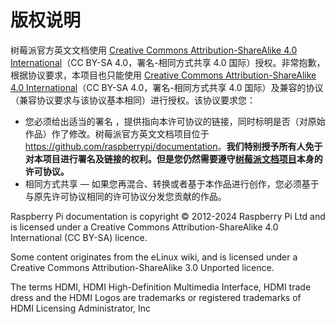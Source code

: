 # 版权说明


树莓派官方英文文档使用 [Creative Commons Attribution-ShareAlike 4.0 International](http://creativecommons.org/licenses/by-sa/4.0/)（CC BY-SA 4.0，署名-相同方式共享 4.0 国际）授权。非常抱歉，根据协议要求，本项目也只能使用 [Creative Commons Attribution-ShareAlike 4.0 International](http://creativecommons.org/licenses/by-sa/4.0/)（CC BY-SA 4.0，署名-相同方式共享 4.0 国际）及兼容的协议（兼容协议要求与该协议基本相同）进行授权。该协议要求您：

- 您必须给出适当的署名 ，提供指向本许可协议的链接，同时标明是否（对原始作品）作了修改。树莓派官方英文文档项目位于 <https://github.com/raspberrypi/documentation>。**我们特别授予所有人免于对本项目进行署名及链接的权利。但是您仍然需要遵守[树莓派文档项目](https://github.com/raspberrypi/documentation)本身的许可协议。**
- 相同方式共享 — 如果您再混合、转换或者基于本作品进行创作，您必须基于与原先许可协议相同的许可协议分发您贡献的作品。


Raspberry Pi documentation is copyright © 2012-2024 Raspberry Pi Ltd and is licensed under a Creative Commons Attribution-ShareAlike 4.0 International (CC BY-SA) licence.

Some content originates from the eLinux wiki, and is licensed under a Creative Commons Attribution-ShareAlike 3.0 Unported licence.

The terms HDMI, HDMI High-Definition Multimedia Interface, HDMI trade dress and the HDMI Logos are trademarks or registered trademarks of HDMI Licensing Administrator, Inc
